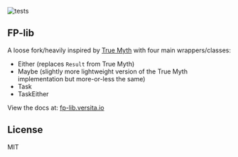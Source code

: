 ![tests](https://github.com/versita-app/fp-lib/workflows/tests/badge.svg)
## FP-lib

A loose fork/heavily inspired by [True Myth](https://github.com/true-myth/true-myth/) with four main wrappers/classes:

* Either (replaces `Result` from True Myth)
* Maybe (slightly more lightweight version of the True Myth implementation but more-or-less the same)
* Task
* TaskEither

View the docs at: [fp-lib.versita.io](https://fp-lib.versita.io)

## License

MIT
